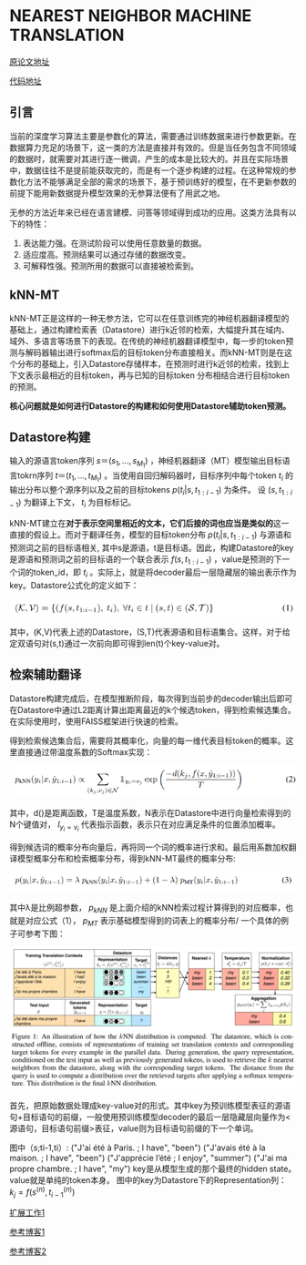 # NEAREST NEIGHBOR MACHINE TRANSLATION

[原论文地址](https://arxiv.org/pdf/2010.00710.pdf)

[代码地址](https://github.com/urvashik/knnlm)

## 引言
当前的深度学习算法主要是参数化的算法，需要通过训练数据来进行参数更新。在数据算力充足的场景下，这一类的方法是直接并有效的。但是当任务包含不同领域的数据时，就需要对其进行逐一微调，产生的成本是比较大的。并且在实际场景中，数据往往不是提前能获取完的，而是有一个逐步构建的过程。在这种常规的参数化方法不能够满足全部的需求的场景下，基于预训练好的模型，在不更新参数的前提下能用新数据提升模型效果的无参算法便有了用武之地。

无参的方法近年来已经在语言建模、问答等领域得到成功的应用。这类方法具有以下的特性：
1. 表达能力强。在测试阶段可以使用任意数量的数据。
2. 适应度高。预测结果可以通过存储的数据改变。
3. 可解释性强。预测所用的数据可以直接被检索到。

## kNN-MT
kNN-MT正是这样的一种无参方法，它可以在任意训练完的神经机器翻译模型的基础上，通过构建检索表（Datastore）进行k近邻的检索，大幅提升其在域内、域外、多语言等场景下的表现。在传统的神经机器翻译模型中，每一步的token预测与解码器输出进行softmax后的目标token分布直接相关。而kNN-MT则是在这个分布的基础上，引入Datastore存储样本，在预测时进行k近邻的检索，找到上下文表示最相近的目标token，再与已知的目标token 分布相结合进行目标token的预测。

**核心问题就是如何进行Datastore的构建和如何使用Datastore辅助token预测。**

## Datastore构建
输入的源语言token序列
$s＝(s_{1},...,s_{M_{1}})$
，神经机器翻译（MT）模型输出目标语言tokrn序列
$t＝(t_{1},...,t_{M_{1}})$
。当使用自回归解码器时，目标序列中每个token
$t_{i}$
的输出分布以整个源序列以及之前的目标tokens 
$p(t_{i}|s, t_{1:i-1})$
为条件。
设
$(s,t_{1:i-1})$
为翻译上下文，
$t_{i}$
为目标标记。

kNN-MT建立在**对于表示空间里相近的文本，它们后接的词也应当是类似的**这一直接的假设上。而对于翻译任务，模型的目标token分布
$p(t_{i}|s, t_{1:i-1})$
与源语和预测词之前的目标语相关, 其中s是源语，t是目标语。因此，构建Datastore的key是源语和预测词之前的目标语的一个联合表示
$f(s, t_{1:i-1})$
，value是预测的下一个词的token_id，即
$t_{i}$
。实际上，就是将decoder最后一层隐藏层的输出表示作为key。Datastore公式化的定义如下：

![image](1.png)

其中，(K,V)代表上述的Datastore，(S,T)代表源语和目标语集合。这样，对于给定双语句对(s,t)通过一次前向即可得到len(t)个key-value对。

## 检索辅助翻译
Datastore构建完成后，在模型推断阶段，每次得到当前步的decoder输出后即可在Datastore中通过L2距离计算出距离最近的k个候选token，得到检索候选集合。在实际使用时，使用FAISS框架进行快速的检索。

得到检索候选集合后，需要将其概率化，向量的每一维代表目标token的概率。这里直接通过带温度系数的Softmax实现：

![image](2.png)

其中，d()是距离函数，T是温度系数，N表示在Datastore中进行向量检索得到的N个键值对，
$I_{y_{i}=v_{i}}$
代表指示函数，表示只在对应满足条件的位置添加概率。

得到候选词的概率分布向量后，再将同一个词的概率进行求和。最后用系数加权翻译模型概率分布和检索概率分布，得到kNN-MT最终的概率分布:

![image](3.png)

其中λ是比例超参数，
$p_{kNN}$
是上面介绍的kNN检索过程计算得到的对应概率，也就是对应公式（1），
$p_{MT}$
表示基础模型得到的词表上的概率分布/
一个具体的例子可参考下图：

![image](4.png)

首先，把原始数据处理成key-value对的形式。其中key为预训练模型表征的源语句+目标语句的前缀，一般使用预训练模型decoder的最后一层隐藏层向量作为<源语句，目标语句前缀>表征，value则为目标语句前缀的下一个单词。

图中（s;ti-1,ti）:
("J'ai été à Paris. ; I have", "been")
("J'avais été à la maison. ; I have", "been")
("J'apprécie l’été ; I enjoy", "summer")
("J'ai ma propre chambre.  ; I have", "my")
key是从模型生成的那个最终的hidden state。value就是单纯的token本身。
图中的key为Datastore下的Representation列：
$k_{j}=f(s^{(n)},t_{i-1}^{(n)})$


[扩展工作1](https://www.bilibili.com/read/cv17943179)

[参考博客1](https://zhuanlan.zhihu.com/p/597681401)

[参考博客2](https://zhuanlan.zhihu.com/p/479866520)
